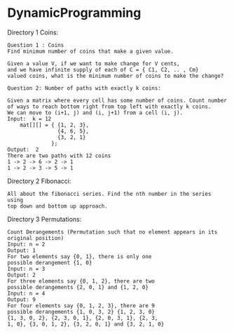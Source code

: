 # DynamicProgramming

Directory 1 Coins: 

    Question 1 : Coins 
    Find minimum number of coins that make a given value.

    Given a value V, if we want to make change for V cents, 
    and we have infinite supply of each of C = { C1, C2, .. , Cm} 
    valued coins, what is the minimum number of coins to make the change?

    Question 2: Number of paths with exactly k coins:

    Given a matrix where every cell has some number of coins. Count number 
    of ways to reach bottom right from top left with exactly k coins. 
    We can move to (i+1, j) and (i, j+1) from a cell (i, j).
    Input:  k = 12
        mat[][] = { {1, 2, 3},
                    {4, 6, 5},
                    {3, 2, 1}
                  };
    Output:  2
    There are two paths with 12 coins
    1 -> 2 -> 6 -> 2 -> 1
    1 -> 2 -> 3 -> 5 -> 1
    
Directory 2 Fibonacci:

    All about the fibonacci series. Find the nth number in the series using
    top down and bottom up approach.
    
Directory 3 Permutations:

    Count Derangements (Permutation such that no element appears in its original position)
    Input: n = 2
    Output: 1
    For two elements say {0, 1}, there is only one 
    possible derangement {1, 0}
    Input: n = 3
    Output: 2
    For three elements say {0, 1, 2}, there are two 
    possible derangements {2, 0, 1} and {1, 2, 0}
    Input: n = 4
    Output: 9
    For four elements say {0, 1, 2, 3}, there are 9
    possible derangements {1, 0, 3, 2} {1, 2, 3, 0}
    {1, 3, 0, 2}, {2, 3, 0, 1}, {2, 0, 3, 1}, {2, 3,
    1, 0}, {3, 0, 1, 2}, {3, 2, 0, 1} and {3, 2, 1, 0}

